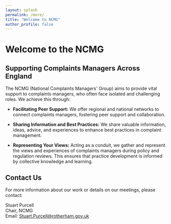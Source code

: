 ```yaml
---
layout: splash
permalink: /more/
title: "Welcome to NCMG"
author_profile: false
---
```


# Welcome to the NCMG

## Supporting Complaints Managers Across England

The NCMG (National Complaints Managers' Group) aims to provide vital support to complaints managers, who often face isolated and challenging roles. We achieve this through:

- **Facilitating Peer Support:** We offer regional and national networks to connect complaints managers, fostering peer support and collaboration.

- **Sharing Information and Best Practices:** We share valuable information, ideas, advice, and experiences to enhance best practices in complaint management.

- **Representing Your Views:** Acting as a conduit, we gather and represent the views and experiences of complaints managers during policy and regulation reviews. This ensures that practice development is informed by collective knowledge and learning.

## Contact Us

For more information about our work or details on our meetings, please contact:

Stuart Purcell  
Chair, NCMG  
Email: [Stuart.Purcell@rotherham.gov.uk](mailto:Stuart.Purcell@rotherham.gov.uk)
